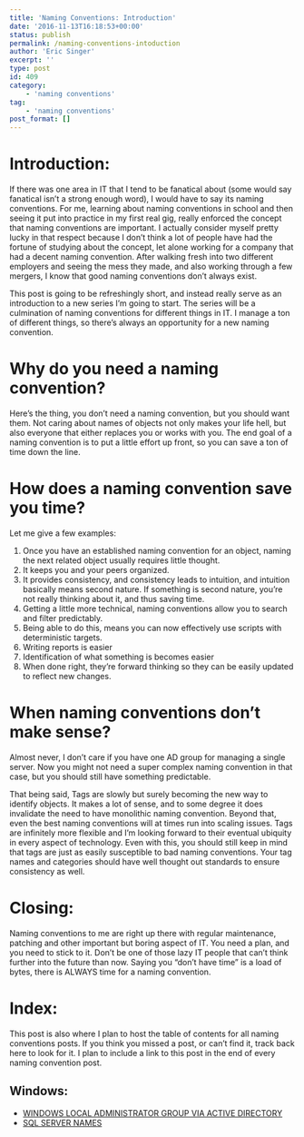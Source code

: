 ```yaml
---
title: 'Naming Conventions: Introduction'
date: '2016-11-13T16:18:53+00:00'
status: publish
permalink: /naming-conventions-intoduction
author: 'Eric Singer'
excerpt: ''
type: post
id: 409
category:
    - 'naming conventions'
tag:
    - 'naming conventions'
post_format: []
---
```

Introduction:
=============

If there was one area in IT that I tend to be fanatical about (some would say fanatical isn’t a strong enough word), I would have to say its naming conventions. For me, learning about naming conventions in school and then seeing it put into practice in my first real gig, really enforced the concept that naming conventions are important. I actually consider myself pretty lucky in that respect because I don’t think a lot of people have had the fortune of studying about the concept, let alone working for a company that had a decent naming convention. After walking fresh into two different employers and seeing the mess they made, and also working through a few mergers, I know that good naming conventions don’t always exist.

This post is going to be refreshingly short, and instead really serve as an introduction to a new series I’m going to start. The series will be a culmination of naming conventions for different things in IT. I manage a ton of different things, so there’s always an opportunity for a new naming convention.

Why do you need a naming convention?
====================================

Here’s the thing, you don’t need a naming convention, but you should want them. Not caring about names of objects not only makes your life hell, but also everyone that either replaces you or works with you. The end goal of a naming convention is to put a little effort up front, so you can save a ton of time down the line.

How does a naming convention save you time?
===========================================

Let me give a few examples:

1. Once you have an established naming convention for an object, naming the next related object usually requires little thought.
2. It keeps you and your peers organized.
3. It provides consistency, and consistency leads to intuition, and intuition basically means second nature. If something is second nature, you’re not really thinking about it, and thus saving time.
4. Getting a little more technical, naming conventions allow you to search and filter predictably. 
  1. Being able to do this, means you can now effectively use scripts with deterministic targets.
  2. Writing reports is easier
5. Identification of what something is becomes easier
6. When done right, they’re forward thinking so they can be easily updated to reflect new changes.

When naming conventions don’t make sense?
=========================================

Almost never, I don’t care if you have one AD group for managing a single server. Now you might not need a super complex naming convention in that case, but you should still have something predictable.

That being said, Tags are slowly but surely becoming the new way to identify objects. It makes a lot of sense, and to some degree it does invalidate the need to have monolithic naming convention. Beyond that, even the best naming conventions will at times run into scaling issues. Tags are infinitely more flexible and I’m looking forward to their eventual ubiquity in every aspect of technology. Even with this, you should still keep in mind that tags are just as easily susceptible to bad naming conventions. Your tag names and categories should have well thought out standards to ensure consistency as well.

Closing:
========

Naming conventions to me are right up there with regular maintenance, patching and other important but boring aspect of IT. You need a plan, and you need to stick to it. Don’t be one of those lazy IT people that can’t think further into the future than now. Saying you “don’t have time” is a load of bytes, there is ALWAYS time for a naming convention.

Index:
======

This post is also where I plan to host the table of contents for all naming conventions posts. If you think you missed a post, or can’t find it, track back here to look for it. I plan to include a link to this post in the end of every naming convention post.

Windows:
--------

- [WINDOWS LOCAL ADMINISTRATOR GROUP VIA ACTIVE DIRECTORY](http://www.ericcsinger.com/naming-conventions-windows-local-administrator-group-via-active-directory/)
- [SQL SERVER NAMES](http://www.ericcsinger.com/naming-conventions-sql-server-names/)